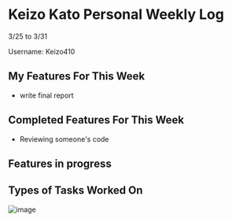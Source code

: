 # Keizo Kato Personal Weekly Log

3/25 to 3/31

Username: Keizo410

## My Features For This Week

- write final report

## Completed Features For This Week

- Reviewing someone's code 

## Features in progress


## Types of Tasks Worked On

![image](https://github.com/COSC-499-W2023/year-long-project-team-21/assets/90278067/bc6354a2-7f1d-4428-8790-1e1f9fb83d75)
